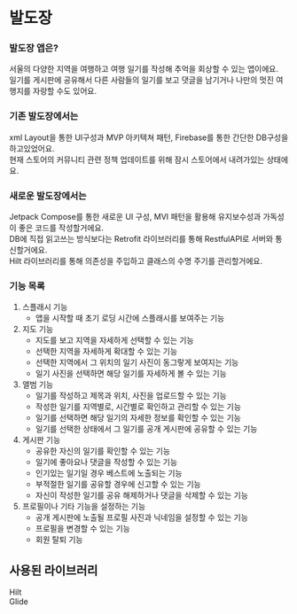 # 발도장

### 발도장 앱은?

서울의 다양한 지역을 여행하고 여행 일기를 작성해 추억을 회상할 수 있는 앱이에요.<br/>
일기를 게시판에 공유해서 다른 사람들의 일기를 보고 댓글을 남기거나 나만의 멋진 여행지를 자랑할 수도 있어요.

### 기존 발도장에서는

xml Layout을 통한 UI구성과 MVP 아키텍쳐 패턴, Firebase를 통한 간단한 DB구성을 하고있었어요.<br/>
현재 스토어의 커뮤니티 관련 정책 업데이트를 위해 잠시 스토어에서 내려가있는 상태에요.

### 새로운 발도장에서는

Jetpack Compose를 통한 새로운 UI 구성, MVI 패턴을 활용해 유지보수성과 가독성이 좋은 코드를 작성할거에요.<br/>
DB에 직접 읽고쓰는 방식보다는 Retrofit 라이브러리를 통해 RestfulAPI로 서버와 통신할거에요.<br/>
Hilt 라이브러리를 통해 의존성을 주입하고 클래스의 수명 주기를 관리할거에요.

### 기능 목록

1. 스플래시 기능
    - 앱을 시작할 때 초기 로딩 시간에 스플래시를 보여주는 기능
2. 지도 기능
    - 지도를 보고 지역을 자세하게 선택할 수 있는 기능
    - 선택한 지역을 자세하게 확대할 수 있는 기능
    - 선택한 지역에서 그 위치의 일기 사진이 동그랗게 보여지는 기능
    - 일기 사진을 선택하면 해당 일기를 자세하게 볼 수 있는 기능
3. 앨범 기능
    - 일기를 작성하고 제목과 위치, 사진을 업로드할 수 있는 기능
    - 작성한 일기를 지역별로, 시간별로 확인하고 관리할 수 있는 기능
    - 일기를 선택하면 해당 일기의 자세한 정보를 확인할 수 있는 기능
    - 일기를 선택한 상태에서 그 일기를 공개 게시판에 공유할 수 있는 기능
4. 게시판 기능
    - 공유한 자신의 일기를 확인할 수 있는 기능
    - 일기에 좋아요나 댓글을 작성할 수 있는 기능
    - 인기있는 일기일 경우 베스트에 노출되는 기능
    - 부적절한 일기를 공유할 경우에 신고할 수 있는 기능
    - 자신이 작성한 일기를 공유 해제하거나 댓글을 삭제할 수 있는 기능
5. 프로필이나 기타 기능을 설정하는 기능
    - 공개 게시판에 노출될 프로필 사진과 닉네임을 설정할 수 있는 기능
    - 프로필을 변경할 수 있는 기능
    - 회원 탈퇴 기능

## 사용된 라이브러리

Hilt<br/>
Glide